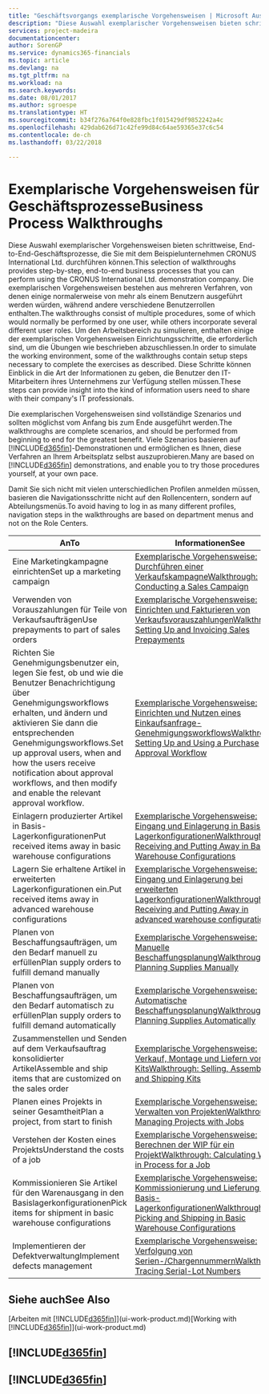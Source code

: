 ```yaml
---
title: "Geschäftsvorgangs exemplarische Vorgehensweisen | Microsoft Ausgleich."
description: "Diese Auswahl exemplarischer Vorgehensweisen bieten schrittweise, End-to-End-Geschäftsprozesse, die Sie mit dem Beispielunternehmen CRONUS International Ltd. durchführen können. Die exemplarischen Vorgehensweisen bestehen aus mehreren Verfahren, von denen einige normalerweise von mehr als einem Benutzern ausgeführt werden würden, während andere verschiedene Benutzerrollen enthalten. Um den Arbeitsbereich zu simulieren, enthalten einige der exemplarischen Vorgehensweisen Einrichtungsschritte, die erforderlich sind, um die Übungen wie beschrieben abzuschliessen. Diese Schritte können Einblick in die Art der Informationen zu geben, die Benutzer den IT-Mitarbeitern ihres Unternehmens zur Verfügung stellen müssen."
services: project-madeira
documentationcenter: 
author: SorenGP
ms.service: dynamics365-financials
ms.topic: article
ms.devlang: na
ms.tgt_pltfrm: na
ms.workload: na
ms.search.keywords: 
ms.date: 08/01/2017
ms.author: sgroespe
ms.translationtype: HT
ms.sourcegitcommit: b34f276a764f0e828fbc1f015429df9852242a4c
ms.openlocfilehash: 429dab626d71c42fe99d84c64ae59365e37c6c54
ms.contentlocale: de-ch
ms.lasthandoff: 03/22/2018

---
```

# <a name="business-process-walkthroughs"></a><span data-ttu-id="07c6f-106">Exemplarische Vorgehensweisen für Geschäftsprozesse</span><span class="sxs-lookup"><span data-stu-id="07c6f-106">Business Process Walkthroughs</span></span>
<span data-ttu-id="07c6f-107">Diese Auswahl exemplarischer Vorgehensweisen bieten schrittweise, End-to-End-Geschäftsprozesse, die Sie mit dem Beispielunternehmen CRONUS International Ltd. durchführen können.</span><span class="sxs-lookup"><span data-stu-id="07c6f-107">This selection of walkthroughs provides step-by-step, end-to-end business processes that you can perform using the CRONUS International Ltd. demonstration company.</span></span> <span data-ttu-id="07c6f-108">Die exemplarischen Vorgehensweisen bestehen aus mehreren Verfahren, von denen einige normalerweise von mehr als einem Benutzern ausgeführt werden würden, während andere verschiedene Benutzerrollen enthalten.</span><span class="sxs-lookup"><span data-stu-id="07c6f-108">The walkthroughs consist of multiple procedures, some of which would normally be performed by one user, while others incorporate several different user roles.</span></span> <span data-ttu-id="07c6f-109">Um den Arbeitsbereich zu simulieren, enthalten einige der exemplarischen Vorgehensweisen Einrichtungsschritte, die erforderlich sind, um die Übungen wie beschrieben abzuschliessen.</span><span class="sxs-lookup"><span data-stu-id="07c6f-109">In order to simulate the working environment, some of the walkthroughs contain setup steps necessary to complete the exercises as described.</span></span> <span data-ttu-id="07c6f-110">Diese Schritte können Einblick in die Art der Informationen zu geben, die Benutzer den IT-Mitarbeitern ihres Unternehmens zur Verfügung stellen müssen.</span><span class="sxs-lookup"><span data-stu-id="07c6f-110">These steps can provide insight into the kind of information users need to share with their company's IT professionals.</span></span>  

 <span data-ttu-id="07c6f-111">Die exemplarischen Vorgehensweisen sind vollständige Szenarios und sollten möglichst vom Anfang bis zum Ende ausgeführt werden.</span><span class="sxs-lookup"><span data-stu-id="07c6f-111">The walkthroughs are complete scenarios, and should be performed from beginning to end for the greatest benefit.</span></span> <span data-ttu-id="07c6f-112">Viele Szenarios basieren auf [!INCLUDE[d365fin](includes/d365fin_md.md)]-Demonstrationen und ermöglichen es Ihnen, diese Verfahren an Ihrem Arbeitsplatz selbst auszuprobieren.</span><span class="sxs-lookup"><span data-stu-id="07c6f-112">Many are based on [!INCLUDE[d365fin](includes/d365fin_md.md)] demonstrations, and enable you to try those procedures yourself, at your own pace.</span></span>  

 <span data-ttu-id="07c6f-113">Damit Sie sich nicht mit vielen unterschiedlichen Profilen anmelden müssen, basieren die Navigationsschritte nicht auf den Rollencentern, sondern auf Abteilungsmenüs.</span><span class="sxs-lookup"><span data-stu-id="07c6f-113">To avoid having to log in as many different profiles, navigation steps in the walkthroughs are based on department menus and not on the Role Centers.</span></span>  

|<span data-ttu-id="07c6f-114">An</span><span class="sxs-lookup"><span data-stu-id="07c6f-114">To</span></span>|<span data-ttu-id="07c6f-115">Informationen</span><span class="sxs-lookup"><span data-stu-id="07c6f-115">See</span></span>|  
|--------|---------|  
|<span data-ttu-id="07c6f-116">Eine Marketingkampagne einrichten</span><span class="sxs-lookup"><span data-stu-id="07c6f-116">Set up a marketing campaign</span></span>|[<span data-ttu-id="07c6f-117">Exemplarische Vorgehensweise: Durchführen einer Verkaufskampagne</span><span class="sxs-lookup"><span data-stu-id="07c6f-117">Walkthrough: Conducting a Sales Campaign</span></span>](walkthrough-conducting-a-sales-campaign.md)|  
|<span data-ttu-id="07c6f-118">Verwenden von Vorauszahlungen für Teile von Verkaufsaufträgen</span><span class="sxs-lookup"><span data-stu-id="07c6f-118">Use prepayments to part of sales orders</span></span>|[<span data-ttu-id="07c6f-119">Exemplarische Vorgehensweise: Einrichten und Fakturieren von Verkaufsvorauszahlungen</span><span class="sxs-lookup"><span data-stu-id="07c6f-119">Walkthrough: Setting Up and Invoicing Sales Prepayments</span></span>](walkthrough-setting-up-and-invoicing-sales-prepayments.md)|  
|<span data-ttu-id="07c6f-120">Richten Sie Genehmigungsbenutzer ein, legen Sie fest, ob und wie die Benutzer Benachrichtigung über Genehmigungsworkflows erhalten, und ändern und aktivieren Sie dann die entsprechenden Genehmigungsworkflows.</span><span class="sxs-lookup"><span data-stu-id="07c6f-120">Set up approval users, when and how the users receive notification about approval workflows, and then modify and enable the relevant approval workflow.</span></span>|[<span data-ttu-id="07c6f-121">Exemplarische Vorgehensweise: Einrichten und Nutzen eines Einkaufsanfrage-Genehmigungsworkflows</span><span class="sxs-lookup"><span data-stu-id="07c6f-121">Walkthrough: Setting Up and Using a Purchase Approval Workflow</span></span>](walkthrough-setting-up-and-using-a-purchase-approval-workflow.md)|  
|<span data-ttu-id="07c6f-122">Einlagern produzierter Artikel in Basis-Lagerkonfigurationen</span><span class="sxs-lookup"><span data-stu-id="07c6f-122">Put received items away in basic warehouse configurations</span></span>|[<span data-ttu-id="07c6f-123">Exemplarische Vorgehensweise: Eingang und Einlagerung in Basis-Lagerkonfigurationen</span><span class="sxs-lookup"><span data-stu-id="07c6f-123">Walkthrough: Receiving and Putting Away in Basic Warehouse Configurations</span></span>](walkthrough-receiving-and-putting-away-in-basic-warehousing.md)|  
|<span data-ttu-id="07c6f-124">Lagern Sie erhaltene Artikel in erweiterten Lagerkonfigurationen ein.</span><span class="sxs-lookup"><span data-stu-id="07c6f-124">Put received items away in advanced warehouse configurations</span></span>|[<span data-ttu-id="07c6f-125">Exemplarische Vorgehensweise: Eingang und Einlagerung bei erweiterten Lagerkonfigurationen</span><span class="sxs-lookup"><span data-stu-id="07c6f-125">Walkthrough: Receiving and Putting Away in advanced warehouse configurations</span></span>](walkthrough-receiving-and-putting-away-in-advanced-warehousing.md)|  
|<span data-ttu-id="07c6f-126">Planen von Beschaffungsaufträgen, um den Bedarf manuell zu erfüllen</span><span class="sxs-lookup"><span data-stu-id="07c6f-126">Plan supply orders to fulfill demand manually</span></span>|[<span data-ttu-id="07c6f-127">Exemplarische Vorgehensweise: Manuelle Beschaffungsplanung</span><span class="sxs-lookup"><span data-stu-id="07c6f-127">Walkthrough: Planning Supplies Manually</span></span>](walkthrough-planning-supplies-manually.md)|  
|<span data-ttu-id="07c6f-128">Planen von Beschaffungsaufträgen, um den Bedarf automatisch zu erfüllen</span><span class="sxs-lookup"><span data-stu-id="07c6f-128">Plan supply orders to fulfill demand automatically</span></span>|[<span data-ttu-id="07c6f-129">Exemplarische Vorgehensweise: Automatische Beschaffungsplanung</span><span class="sxs-lookup"><span data-stu-id="07c6f-129">Walkthrough: Planning Supplies Automatically</span></span>](walkthrough-planning-supplies-automatically.md)|  
|<span data-ttu-id="07c6f-130">Zusammenstellen und Senden auf dem Verkaufsauftrag konsolidierter Artikel</span><span class="sxs-lookup"><span data-stu-id="07c6f-130">Assemble and ship items that are customized on the sales order</span></span>|[<span data-ttu-id="07c6f-131">Exemplarische Vorgehensweise: Verkauf, Montage und Liefern von Kits</span><span class="sxs-lookup"><span data-stu-id="07c6f-131">Walkthrough: Selling, Assembling, and Shipping Kits</span></span>](walkthrough-selling-assembling-and-shipping-kits.md)|  
|<span data-ttu-id="07c6f-132">Planen eines Projekts in seiner Gesamtheit</span><span class="sxs-lookup"><span data-stu-id="07c6f-132">Plan a project, from start to finish</span></span>|[<span data-ttu-id="07c6f-133">Exemplarische Vorgehensweise: Verwalten von Projekten</span><span class="sxs-lookup"><span data-stu-id="07c6f-133">Walkthrough: Managing Projects with Jobs</span></span>](walkthrough-managing-projects-with-jobs.md)|  
|<span data-ttu-id="07c6f-134">Verstehen der Kosten eines Projekts</span><span class="sxs-lookup"><span data-stu-id="07c6f-134">Understand the costs of a job</span></span>|[<span data-ttu-id="07c6f-135">Exemplarische Vorgehensweise: Berechnen der WIP für ein Projekt</span><span class="sxs-lookup"><span data-stu-id="07c6f-135">Walkthrough: Calculating Work in Process for a Job</span></span>](walkthrough-calculating-work-in-process-for-a-job.md)|  
|<span data-ttu-id="07c6f-136">Kommissionieren Sie Artikel für den Warenausgang in den Basislagerkonfigurationen</span><span class="sxs-lookup"><span data-stu-id="07c6f-136">Pick items for shipment in basic warehouse configurations</span></span>|[<span data-ttu-id="07c6f-137">Exemplarische Vorgehensweise: Kommissionierung und Lieferung in Basis-Lagerkonfigurationen</span><span class="sxs-lookup"><span data-stu-id="07c6f-137">Walkthrough: Picking and Shipping in Basic Warehouse Configurations</span></span>](walkthrough-picking-and-shipping-in-basic-warehousing.md)|  
|<span data-ttu-id="07c6f-138">Implementieren der Defektverwaltung</span><span class="sxs-lookup"><span data-stu-id="07c6f-138">Implement defects management</span></span>|[<span data-ttu-id="07c6f-139">Exemplarische Vorgehensweise: Verfolgung von Serien-/Chargennummern</span><span class="sxs-lookup"><span data-stu-id="07c6f-139">Walkthrough: Tracing Serial-Lot Numbers</span></span>](walkthrough-tracing-serial-lot-numbers.md)|  

## <a name="see-also"></a><span data-ttu-id="07c6f-140">Siehe auch</span><span class="sxs-lookup"><span data-stu-id="07c6f-140">See Also</span></span>
<span data-ttu-id="07c6f-141">[Arbeiten mit [!INCLUDE[d365fin](includes/d365fin_md.md)]](ui-work-product.md)</span><span class="sxs-lookup"><span data-stu-id="07c6f-141">[Working with [!INCLUDE[d365fin](includes/d365fin_md.md)]](ui-work-product.md)</span></span>  

## [!INCLUDE[d365fin](includes/free_trial_md.md)]  
## [!INCLUDE[d365fin](includes/training_link_md.md)]

